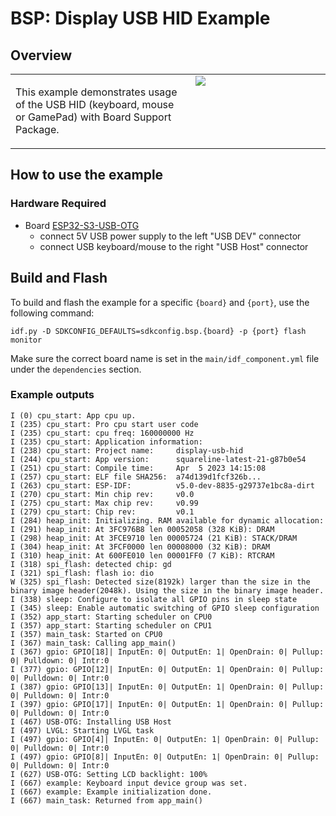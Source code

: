 # BSP: Display USB HID Example

## Overview

<table>
<tr><td valign="top">

This example demonstrates usage of the USB HID (keyboard, mouse or GamePad) with Board Support Package.

</td><td width="200" valign="top">
  <img src="/examples/display_usb_hid/doc/pic.webp">
</td></tr>
</table>

## How to use the example

### Hardware Required

* Board [ESP32-S3-USB-OTG](https://docs.espressif.com/projects/espressif-esp-dev-kits/en/latest/esp32s3/esp32-s3-usb-otg/user_guide.html)
  - connect 5V USB power supply to the left "USB DEV" connector
  - connect USB keyboard/mouse to the right "USB Host" connector

## Build and Flash

To build and flash the example for a specific `{board}` and `{port}`, use the following command:

```
idf.py -D SDKCONFIG_DEFAULTS=sdkconfig.bsp.{board} -p {port} flash monitor
```
Make sure the correct board name is set in the `main/idf_component.yml` file under the `dependencies` section.

### Example outputs

```
I (0) cpu_start: App cpu up.
I (235) cpu_start: Pro cpu start user code
I (235) cpu_start: cpu freq: 160000000 Hz
I (235) cpu_start: Application information:
I (238) cpu_start: Project name:     display-usb-hid
I (244) cpu_start: App version:      squareline-latest-21-g87b0e54
I (251) cpu_start: Compile time:     Apr  5 2023 14:15:08
I (257) cpu_start: ELF file SHA256:  a74d139d1fcf326b...
I (263) cpu_start: ESP-IDF:          v5.0-dev-8835-g29737e1bc8a-dirt
I (270) cpu_start: Min chip rev:     v0.0
I (275) cpu_start: Max chip rev:     v0.99
I (279) cpu_start: Chip rev:         v0.1
I (284) heap_init: Initializing. RAM available for dynamic allocation:
I (291) heap_init: At 3FC976B8 len 00052058 (328 KiB): DRAM
I (298) heap_init: At 3FCE9710 len 00005724 (21 KiB): STACK/DRAM
I (304) heap_init: At 3FCF0000 len 00008000 (32 KiB): DRAM
I (310) heap_init: At 600FE010 len 00001FF0 (7 KiB): RTCRAM
I (318) spi_flash: detected chip: gd
I (321) spi_flash: flash io: dio
W (325) spi_flash: Detected size(8192k) larger than the size in the binary image header(2048k). Using the size in the binary image header.
I (338) sleep: Configure to isolate all GPIO pins in sleep state
I (345) sleep: Enable automatic switching of GPIO sleep configuration
I (352) app_start: Starting scheduler on CPU0
I (357) app_start: Starting scheduler on CPU1
I (357) main_task: Started on CPU0
I (367) main_task: Calling app_main()
I (367) gpio: GPIO[18]| InputEn: 0| OutputEn: 1| OpenDrain: 0| Pullup: 0| Pulldown: 0| Intr:0
I (377) gpio: GPIO[12]| InputEn: 0| OutputEn: 1| OpenDrain: 0| Pullup: 0| Pulldown: 0| Intr:0
I (387) gpio: GPIO[13]| InputEn: 0| OutputEn: 1| OpenDrain: 0| Pullup: 0| Pulldown: 0| Intr:0
I (397) gpio: GPIO[17]| InputEn: 0| OutputEn: 1| OpenDrain: 0| Pullup: 0| Pulldown: 0| Intr:0
I (467) USB-OTG: Installing USB Host
I (497) LVGL: Starting LVGL task
I (497) gpio: GPIO[4]| InputEn: 0| OutputEn: 1| OpenDrain: 0| Pullup: 0| Pulldown: 0| Intr:0
I (497) gpio: GPIO[8]| InputEn: 0| OutputEn: 1| OpenDrain: 0| Pullup: 0| Pulldown: 0| Intr:0
I (627) USB-OTG: Setting LCD backlight: 100%
I (667) example: Keyboard input device group was set.
I (667) example: Example initialization done.
I (667) main_task: Returned from app_main()
```
